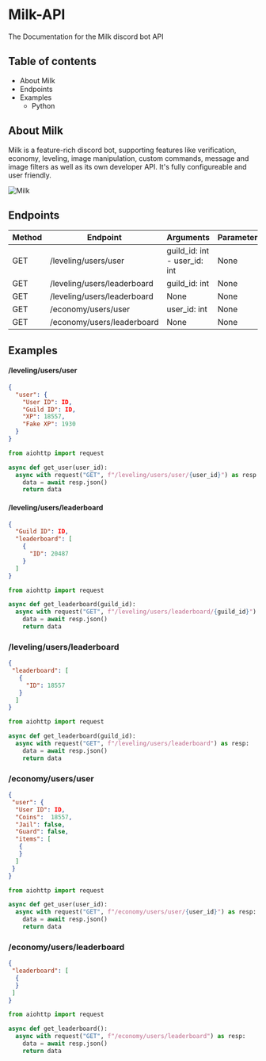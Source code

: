 # Milk-API
The Documentation for the Milk discord bot API

## Table of contents
* About Milk
* Endpoints
* Examples
  * Python
 
 
 ## About Milk
 Milk is a feature-rich discord bot, supporting features like verification, economy, leveling, image manipulation, custom commands, message and image filters as well as its own developer API. It's fully configureable and user friendly.

![Milk](https://cdn.discordapp.com/avatars/719243473437327420/ed8d87fb55fa79a213ca8d5da20eacaf.png?size=1024)

## Endpoints
Method | Endpoint | Arguments | Parameters
-------|----------|-----------|------------
GET | /leveling/users/user | guild_id: int - user_id: int | None
GET | /leveling/users/leaderboard | guild_id: int | None
GET | /leveling/users/leaderboard | None | None
GET | /economy/users/user | user_id: int | None
GET | /economy/users/leaderboard | None | None

## Examples

#### /leveling/users/user

```json
{
  "user": {
    "User ID": ID,
    "Guild ID": ID,
    "XP": 18557,
    "Fake XP": 1930
  }
}
```

```py
from aiohttp import request

async def get_user(user_id):
  async with request("GET", f"/leveling/users/user/{user_id}") as resp:
    data = await resp.json()
    return data
```

#### /leveling/users/leaderboard

```json
{
  "Guild ID": ID,
  "leaderboard": [
    {
      "ID": 20487
    }
  ]
}
```

```py
from aiohttp import request

async def get_leaderboard(guild_id):
  async with request("GET", f"/leveling/users/leaderboard/{guild_id}") as resp:
    data = await resp.json()
    return data
```

### /leveling/users/leaderboard

```json
{
 "leaderboard": [
   {
     "ID": 18557
   }
  ]
}
```

```py
from aiohttp import request

async def get_leaderboard(guild_id):
  async with request("GET", f"/leveling/users/leaderboard") as resp:
    data = await resp.json()
    return data
```

### /economy/users/user

```json
{
 "user": {
  "User ID": ID,
  "Coins":  18557,
  "Jail": false,
  "Guard": false,
  "items": [
   {
   }
  ]
 }
}
```

```py
from aiohttp import request

async def get_user(user_id):
  async with request("GET", f"/economy/users/user/{user_id}") as resp:
    data = await resp.json()
    return data
```

### /economy/users/leaderboard

```json
{
 "leaderboard": [
  {
  }
 ]
}
```

```py
from aiohttp import request

async def get_leaderboard():
  async with request("GET", f"/economy/users/leaderboard") as resp:
    data = await resp.json()
    return data
```
